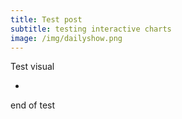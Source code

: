 ```yaml
---
title: Test post
subtitle: testing interactive charts
image: /img/dailyshow.png
---
```


Test visual

<head>
  <script src="https://cdn.jsdelivr.net/npm/vega@4.4.0"></script>
  <script src="https://cdn.jsdelivr.net/npm/vega-lite@2.6.0"></script>
  <script src="https://cdn.jsdelivr.net/npm/vega-embed@3.24.2"></script>
</head>
<body>
  <div id="view"></div>
  <script>
    vegaEmbed(
      '#view',
      'https://BrianBehnke.github.io/img/chart.json',
      { { defaultStyle: true } }
    );
  </script>
</body>


      
+      

end of test
